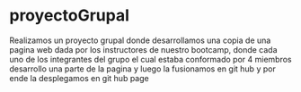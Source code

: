 # proyectoGrupal

Realizamos un proyecto grupal donde desarrollamos una copia de una pagina web dada por los instructores de nuestro bootcamp, donde cada uno de los integrantes del grupo
el cual estaba conformado por 4 miembros desarrollo una parte de la pagina y luego la fusionamos en git hub y por ende la desplegamos en git hub page
